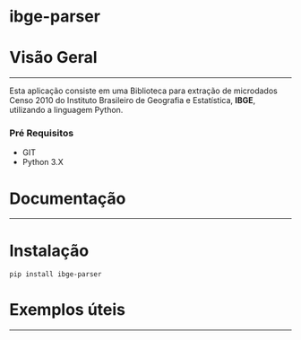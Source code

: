 # ibge-parser

# Visão Geral
---------------

Esta aplicação consiste em uma Biblioteca para extração de microdados Censo 2010 do Instituto Brasileiro de Geografia e Estatística, **IBGE**, utilizando a linguagem Python.

### Pré Requisitos
  * GIT
  * Python 3.X
  
# Documentação
----------------

# Instalação

```
pip install ibge-parser
```

# Exemplos úteis
----------------
